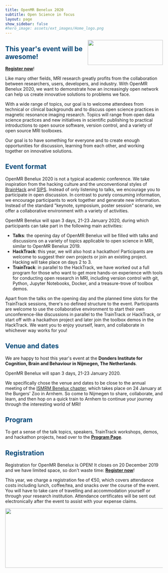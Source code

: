 ```yaml
---
title: OpenMR Benelux 2020
subtitle: Open Science in focus
layout: page
show_sidebar: false
#hero_image: assets/ext_images/Home_logo.png
---
```


<img style="float: right;" src="../assets/ext_images/nijmegen_doodle_big.jpg" width="240" height="80"> 

## <span style="color:#004777"> This year's event will be awesome! </span> 

[**Register now**](./page-registration)!

Like many other fields, MRI research greatly profits from the collaboration between researchers, users, developers, and industry. With OpenMR Benelux 2020, we want to demonstrate how an increasingly open network can help us create innovative solutions to problems we face.

With a wide range of topics, our goal is to welcome attendees from technical or clinical backgrounds and to discuss open science practices in magnetic resonance imaging research. Topics will range from open data science practices and new initiatives in scientific publishing to practical introductions to open source software, version control, and a variety of open source MRI toolboxes.

Our goal is to have something for everyone and to create enough opportunities for discussion, learning from each other, and working together on innovative solutions.

## <span style="color:#004777"> Event format </span>

OpenMR Benelux 2020 is not a typical academic conference. We take inspiration from the hacking culture and the unconventional styles of [BrainHack](http://www.brainhack.org/about.html) and [SIPS](https://improvingpsych.org/). Instead of only listening to talks, we encourage you to participate in open discussion. In contrast to purely consuming information, we encourage participants to work together and generate new information. Instead of the standard "keynote, symposium, poster session" scenario, we offer a collaborative environment with a variety of activities.

OpenMR Benelux will span 3 days, 21-23 January 2020, during which participants can take part in the following main activities:

* **Talks**: the opening day of OpenMR Benelux will be filled with talks and discussions on a variety of topics applicable to open science in MRI, similar to OpenMR Benelux 2019.
* **HackTrack**: this year, we will also host a hackathon! Participants are welcome to suggest their own projects or join an existing project. Hacking will take place on days 2 to 3.
* **TrainTrack**: in parallel to the HackTrack, we have worked out a full program for those who want to get more hands-on experience with tools for conducting open research in MRI, including version control with git, Python, Jupyter Notebooks, Docker, and a treasure-trove of toolbox demos.

Apart from the talks on the opening day and the planned time slots for the TrainTrack sessions, there's no defined structure to the event. Participants are welcome to use the collaborative environment to start their own unconference-like discussions in parallel to the TrainTrack or HackTrack, or start off with a hackathon project and later join the toolbox demos in the HackTrack. We want you to enjoy yourself, learn, and collaborate in whichever way works for you!

## <span style="color:#004777"> Venue and dates </span>

We are happy to host this year's event at the **Donders Institute for Cognition, Brain and Behaviour in Nijmegen, The Netherlands**.

OpenMR Benelux will span 3 days, 21-23 January 2020.

We specifically chose the venue and dates to be close to the annual meeting of the [ISMRM Benelux chapter](https://www.ismrm-benelux.org/), which takes place on 24 January at the Burgers' Zoo in Arnhem. So come to Nijmegen to share, collaborate, and learn, and then hop on a quick train to Arnhem to continue your journey through the interesting world of MRI!

## <span style="color:#004777"> Program </span>

To get a sense of the talk topics, speakers, TrainTrack workshops, demos, and hackathon projects, head over to the [**Program Page**](./page-program).

## <span style="color:#004777"> Registration </span> 

Registration for OpenMR Benelux is OPEN! It closes on 20 December 2019 and we have limited space, so don't waste time: [**Register now**](./page-registration)!

This year, we charge a registration fee of €50, which covers attendance costs including lunch, coffee/tea, and snacks over the course of the event. You will have to take care of travelling and accommodation yourself or through your research institution. Attendance certificates will be sent out electronically after the event to assist with your expense claims.

<img style="float: left;" src="../assets/ext_images/Sponsor_page.png" width="1230" height="190"> 
